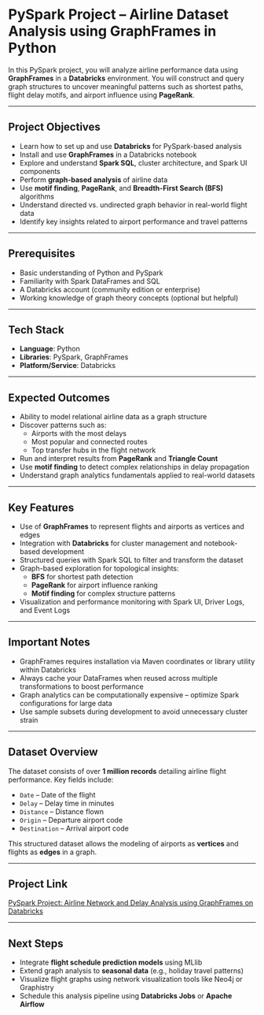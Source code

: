 # PySpark Project – Airline Dataset Analysis using GraphFrames in Python  
In this PySpark project, you will analyze airline performance data using **GraphFrames** in a **Databricks** environment. You will construct and query graph structures to uncover meaningful patterns such as shortest paths, flight delay motifs, and airport influence using **PageRank**.

---

## Project Objectives  
- Learn how to set up and use **Databricks** for PySpark-based analysis  
- Install and use **GraphFrames** in a Databricks notebook  
- Explore and understand **Spark SQL**, cluster architecture, and Spark UI components  
- Perform **graph-based analysis** of airline data  
- Use **motif finding**, **PageRank**, and **Breadth-First Search (BFS)** algorithms  
- Understand directed vs. undirected graph behavior in real-world flight data  
- Identify key insights related to airport performance and travel patterns  

---

## Prerequisites  
- Basic understanding of Python and PySpark  
- Familiarity with Spark DataFrames and SQL  
- A Databricks account (community edition or enterprise)  
- Working knowledge of graph theory concepts (optional but helpful)  

---

## Tech Stack  
- **Language**: Python  
- **Libraries**: PySpark, GraphFrames  
- **Platform/Service**: Databricks  

---

## Expected Outcomes  
- Ability to model relational airline data as a graph structure  
- Discover patterns such as:
  - Airports with the most delays
  - Most popular and connected routes
  - Top transfer hubs in the flight network  
- Run and interpret results from **PageRank** and **Triangle Count**  
- Use **motif finding** to detect complex relationships in delay propagation  
- Understand graph analytics fundamentals applied to real-world datasets  

---

## Key Features  
- Use of **GraphFrames** to represent flights and airports as vertices and edges  
- Integration with **Databricks** for cluster management and notebook-based development  
- Structured queries with Spark SQL to filter and transform the dataset  
- Graph-based exploration for topological insights:
  - **BFS** for shortest path detection  
  - **PageRank** for airport influence ranking  
  - **Motif finding** for complex structure patterns  
- Visualization and performance monitoring with Spark UI, Driver Logs, and Event Logs  

---

## Important Notes  
- GraphFrames requires installation via Maven coordinates or library utility within Databricks  
- Always cache your DataFrames when reused across multiple transformations to boost performance  
- Graph analytics can be computationally expensive – optimize Spark configurations for large data  
- Use sample subsets during development to avoid unnecessary cluster strain  

---

## Dataset Overview  
The dataset consists of over **1 million records** detailing airline flight performance. Key fields include:  
- `Date` – Date of the flight  
- `Delay` – Delay time in minutes  
- `Distance` – Distance flown  
- `Origin` – Departure airport code  
- `Destination` – Arrival airport code  

This structured dataset allows the modeling of airports as **vertices** and flights as **edges** in a graph.

---

## Project Link  
[PySpark Project: Airline Network and Delay Analysis using GraphFrames on Databricks](https://www.projectpro.io/project-use-case/airline-dataset-analysis-using-graphframes-in-python) 

---

## Next Steps  
- Integrate **flight schedule prediction models** using MLlib  
- Extend graph analysis to **seasonal data** (e.g., holiday travel patterns)  
- Visualize flight graphs using network visualization tools like Neo4j or Graphistry  
- Schedule this analysis pipeline using **Databricks Jobs** or **Apache Airflow**  
